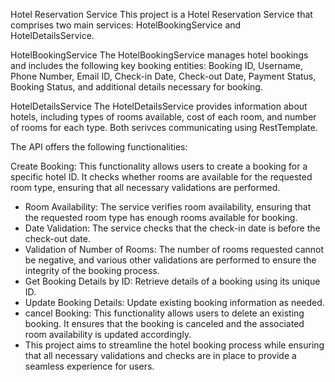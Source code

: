 Hotel Reservation Service
This project is a Hotel Reservation Service that comprises two main services: HotelBookingService and HotelDetailsService.

HotelBookingService
The HotelBookingService manages hotel bookings and includes the following key booking entities: Booking ID, Username, Phone Number, Email ID, Check-in Date, Check-out Date, Payment Status, Booking Status, and additional details necessary for booking.

HotelDetailsService
The HotelDetailsService provides information about hotels, including types of rooms available, cost of each room, and number of rooms for each type. 
Both serivces communicating using RestTemplate.

The API offers the following functionalities:

Create Booking: This functionality allows users to create a booking for a specific hotel ID. It checks whether rooms are available for the requested room type, ensuring that all necessary validations are performed.
- Room Availability: The service verifies room availability, ensuring that the requested room type has enough rooms available for booking.
- Date Validation: The service checks that the check-in date is before the check-out date.
- Validation of Number of Rooms: The number of rooms requested cannot be negative, and various other validations are performed to ensure the integrity of the booking process.
- Get Booking Details by ID: Retrieve details of a booking using its unique ID.
- Update Booking Details: Update existing booking information as needed.
- cancel Booking: This functionality allows users to delete an existing booking. It ensures that the booking is canceled and the associated room availability is updated accordingly.
- This project aims to streamline the hotel booking process while ensuring that all necessary validations and checks are in place to provide a seamless experience for users.
